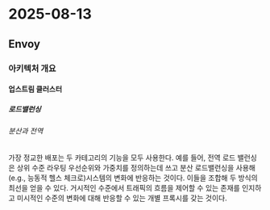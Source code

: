 # 2025-08-13

## Envoy

### 아키텍처 개요

#### 업스트림 클러스터

##### 로드밸런싱

###### 분산과 전역

가장 정교한 배포는 두 카테고리의 기능을 모두 사용한다. 예를 들어, 전역 로드 밸런싱은 상위 수준 라우팅 우선순위와 가중치를 정의하는데 쓰고 분산 로드밸런싱을 사용해 (e.g., 능동적 헬스 체크로)시스템의 변화에 반응하는 것이다. 이들을 조합해 두 방식의 최선을 얻을 수 있다. 거시적인 수준에서 트래픽의 흐름을 제어할 수 있는 존재를 인지하고 미시적인 수준의 변화에 대해 반응할 수 있는 개별 프록시를 갖는 것이다.
